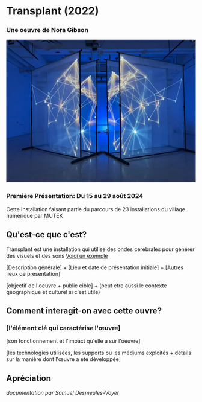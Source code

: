 # Transplant (2022)
### Une oeuvre de Nora Gibson

![Image de Transplant](./images/installation_transplant.webp)

### Première Présentation: Du 15 au 29 août 2024
Cette installation faisant partie du parcours de 23 installations du village numérique par MUTEK

## Qu'est-ce que c'est?

Transplant est une installation qui utilise des ondes cérébrales pour générer des visuels et des sons
[Voici un exemple](https://vimeo.com/770426091)


[Description générale] + [Lieu et date de présentation initiale] + [Autres lieux de présentation]

[objectif de l'oeuvre + public cible] + (peut etre aussi le contexte géographique et culturel si c'est utile)


## Comment interagit-on avec cette ouvre?

### [l'élément clé qui caractérise l'œuvre]

[son fonctionnement et l'impact qu'elle a sur l'oeuvre]

[les technologies utilisées, les supports ou les médiums exploités + détails sur la manière dont l'œuvre a été développée]


## Apréciation


*documentation par Samuel Desmeules-Voyer*
